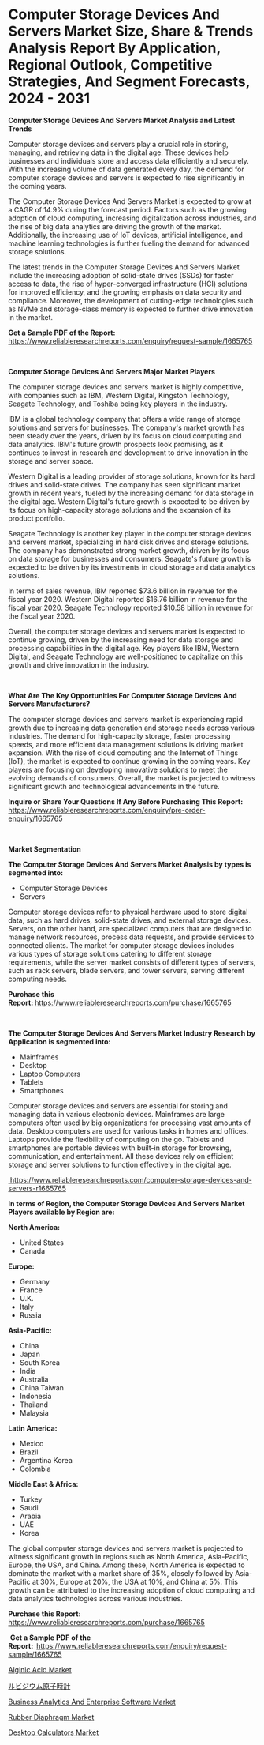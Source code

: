 <p><h1>Computer Storage Devices And Servers Market Size, Share & Trends Analysis Report By Application, Regional Outlook, Competitive Strategies, And Segment Forecasts, 2024 - 2031</h1></p><p><strong>Computer Storage Devices And Servers Market Analysis and Latest Trends</strong></p>
<p><p>Computer storage devices and servers play a crucial role in storing, managing, and retrieving data in the digital age. These devices help businesses and individuals store and access data efficiently and securely. With the increasing volume of data generated every day, the demand for computer storage devices and servers is expected to rise significantly in the coming years.</p><p>The Computer Storage Devices And Servers Market is expected to grow at a CAGR of 14.9% during the forecast period. Factors such as the growing adoption of cloud computing, increasing digitalization across industries, and the rise of big data analytics are driving the growth of the market. Additionally, the increasing use of IoT devices, artificial intelligence, and machine learning technologies is further fueling the demand for advanced storage solutions.</p><p>The latest trends in the Computer Storage Devices And Servers Market include the increasing adoption of solid-state drives (SSDs) for faster access to data, the rise of hyper-converged infrastructure (HCI) solutions for improved efficiency, and the growing emphasis on data security and compliance. Moreover, the development of cutting-edge technologies such as NVMe and storage-class memory is expected to further drive innovation in the market.</p></p>
<p><strong>Get a Sample PDF of the Report:&nbsp;</strong> <a href="https://www.reliableresearchreports.com/enquiry/request-sample/1665765">https://www.reliableresearchreports.com/enquiry/request-sample/1665765</a></p>
<p>&nbsp;</p>
<p><strong>Computer Storage Devices And Servers Major Market Players</strong></p>
<p><p>The computer storage devices and servers market is highly competitive, with companies such as IBM, Western Digital, Kingston Technology, Seagate Technology, and Toshiba being key players in the industry.</p><p>IBM is a global technology company that offers a wide range of storage solutions and servers for businesses. The company's market growth has been steady over the years, driven by its focus on cloud computing and data analytics. IBM's future growth prospects look promising, as it continues to invest in research and development to drive innovation in the storage and server space.</p><p>Western Digital is a leading provider of storage solutions, known for its hard drives and solid-state drives. The company has seen significant market growth in recent years, fueled by the increasing demand for data storage in the digital age. Western Digital's future growth is expected to be driven by its focus on high-capacity storage solutions and the expansion of its product portfolio.</p><p>Seagate Technology is another key player in the computer storage devices and servers market, specializing in hard disk drives and storage solutions. The company has demonstrated strong market growth, driven by its focus on data storage for businesses and consumers. Seagate's future growth is expected to be driven by its investments in cloud storage and data analytics solutions.</p><p>In terms of sales revenue, IBM reported $73.6 billion in revenue for the fiscal year 2020. Western Digital reported $16.76 billion in revenue for the fiscal year 2020. Seagate Technology reported $10.58 billion in revenue for the fiscal year 2020.</p><p>Overall, the computer storage devices and servers market is expected to continue growing, driven by the increasing need for data storage and processing capabilities in the digital age. Key players like IBM, Western Digital, and Seagate Technology are well-positioned to capitalize on this growth and drive innovation in the industry.</p></p>
<p>&nbsp;</p>
<p><strong>What Are The Key Opportunities For Computer Storage Devices And Servers Manufacturers?</strong></p>
<p><p>The computer storage devices and servers market is experiencing rapid growth due to increasing data generation and storage needs across various industries. The demand for high-capacity storage, faster processing speeds, and more efficient data management solutions is driving market expansion. With the rise of cloud computing and the Internet of Things (IoT), the market is expected to continue growing in the coming years. Key players are focusing on developing innovative solutions to meet the evolving demands of consumers. Overall, the market is projected to witness significant growth and technological advancements in the future.</p></p>
<p><strong>Inquire or Share Your Questions If Any Before Purchasing This Report:</strong> <a href="https://www.reliableresearchreports.com/enquiry/pre-order-enquiry/1665765">https://www.reliableresearchreports.com/enquiry/pre-order-enquiry/1665765</a></p>
<p>&nbsp;</p>
<p><strong>Market Segmentation</strong></p>
<p><strong>The Computer Storage Devices And Servers Market Analysis by types is segmented into:</strong></p>
<p><ul><li>Computer Storage Devices</li><li>Servers</li></ul></p>
<p><p>Computer storage devices refer to physical hardware used to store digital data, such as hard drives, solid-state drives, and external storage devices. Servers, on the other hand, are specialized computers that are designed to manage network resources, process data requests, and provide services to connected clients. The market for computer storage devices includes various types of storage solutions catering to different storage requirements, while the server market consists of different types of servers, such as rack servers, blade servers, and tower servers, serving different computing needs.</p></p>
<p><strong>Purchase this Report:&nbsp;</strong><a href="https://www.reliableresearchreports.com/purchase/1665765">https://www.reliableresearchreports.com/purchase/1665765</a></p>
<p>&nbsp;</p>
<p><strong>The Computer Storage Devices And Servers Market Industry Research by Application is segmented into:</strong></p>
<p><ul><li>Mainframes</li><li>Desktop</li><li>Laptop Computers</li><li>Tablets</li><li>Smartphones</li></ul></p>
<p><p>Computer storage devices and servers are essential for storing and managing data in various electronic devices. Mainframes are large computers often used by big organizations for processing vast amounts of data. Desktop computers are used for various tasks in homes and offices. Laptops provide the flexibility of computing on the go. Tablets and smartphones are portable devices with built-in storage for browsing, communication, and entertainment. All these devices rely on efficient storage and server solutions to function effectively in the digital age.</p></p>
<p><a href="https://www.reliableresearchreports.com/computer-storage-devices-and-servers-r1665765">&nbsp;https://www.reliableresearchreports.com/computer-storage-devices-and-servers-r1665765</a></p>
<p><strong>In terms of Region, the Computer Storage Devices And Servers Market Players available by Region are:</strong></p>
<p>
    <p> <strong> North America: </strong>
        <ul>
            <li>United States</li>
            <li>Canada</li>
        </ul>
        </p> 
    <p> <strong> Europe: </strong>
        <ul>
            <li>Germany</li>
            <li>France</li>
            <li>U.K.</li>
            <li>Italy</li>
            <li>Russia</li>
        </ul>
        </p> 
    <p> <strong> Asia-Pacific: </strong>
        <ul>
            <li>China</li>
            <li>Japan</li>
            <li>South Korea</li>
            <li>India</li>
            <li>Australia</li>
            <li>China Taiwan</li>
            <li>Indonesia</li>
            <li>Thailand</li>
            <li>Malaysia</li>
        </ul>
        </p> 
    <p> <strong> Latin America: </strong>
        <ul>
            <li>Mexico</li>
            <li>Brazil</li>
            <li>Argentina Korea</li>
            <li>Colombia</li>
        </ul>
        </p> 
    <p> <strong> Middle East & Africa: </strong>
        <ul>
            <li>Turkey</li>
            <li>Saudi</li>
            <li>Arabia</li>
            <li>UAE</li>
            <li>Korea</li>
        </ul>
    </p>
    </p>
<p><p>The global computer storage devices and servers market is projected to witness significant growth in regions such as North America, Asia-Pacific, Europe, the USA, and China. Among these, North America is expected to dominate the market with a market share of 35%, closely followed by Asia-Pacific at 30%, Europe at 20%, the USA at 10%, and China at 5%. This growth can be attributed to the increasing adoption of cloud computing and data analytics technologies across various industries.</p></p>
<p><strong>Purchase this Report: </strong><a href="https://www.reliableresearchreports.com/purchase/1665765">https://www.reliableresearchreports.com/purchase/1665765</a></p>
<p>&nbsp;<strong>Get a Sample PDF of the Report:&nbsp;&nbsp;</strong><a href="https://www.reliableresearchreports.com/enquiry/request-sample/1665765">https://www.reliableresearchreports.com/enquiry/request-sample/1665765</a></p>
<p><strong></strong></p>
<p><p><a href="https://www.linkedin.com/pulse/alginic-acid-market-dynamics-2024-2031-also-its-trends-kecdc">Alginic Acid Market</a></p><p><a href="https://github.com/CarlieShields/Market-Research-Report-List-1/blob/main/340289161979.md">ルビジウム原子時計</a></p><p><a href="https://github.com/dimitrishawkinswaynenp91rgz/Market-Research-Report-List-2/blob/main/business-analytics-and-enterprise-software-market.md">Business Analytics And Enterprise Software Market</a></p><p><a href="https://www.linkedin.com/pulse/rubber-diaphragm-market-size-furnishes-valuable-information-3frpf">Rubber Diaphragm Market</a></p><p><a href="https://issuu.com/reportprime-2/docs/desktop-calculators-market-size-2030.pptx">Desktop Calculators Market</a></p></p>